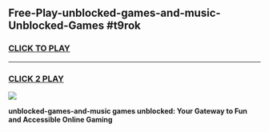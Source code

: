 
## Free-Play-unblocked-games-and-music-Unblocked-Games #t9rok
<h3>
<a href="https://news.freeplayer.one?title=unblocked-games-and-music&ref=8M">CLICK TO PLAY</a></h3>
<hr>

<h3>
<a href="https://news.freeplayer.one?title=unblocked-games-and-music&ref=8M">CLICK 2 PLAY</a>
  
</h3>

<a href="https://news.freeplayer.one?title=unblocked-games-and-music&ref=8M"><img src="https://clearcache.store/games.png"></a>


**unblocked-games-and-music games unblocked: Your Gateway to Fun and Accessible Online Gaming**
